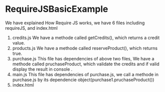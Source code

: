 RequireJSBasicExample
=====================
We have explained How Require JS works,
we have 6 files including requireJS, and index.html
1. credits.js
   We have a methode called getCredits(), which returns a credit value.
2. products.js
   We have a methode called reserveProduct(), which returns true.
3. purchase.js
 This file has dependencies of above two files, We have a methode called pruchaseProduct, which validate the credits and if valid display the result in console .
4. main.js
  This file has dependencies of purchase.js, we call a methode in purchase.js by its dependencie object(purchase1.pruchaseProduct())
 5. index.html
